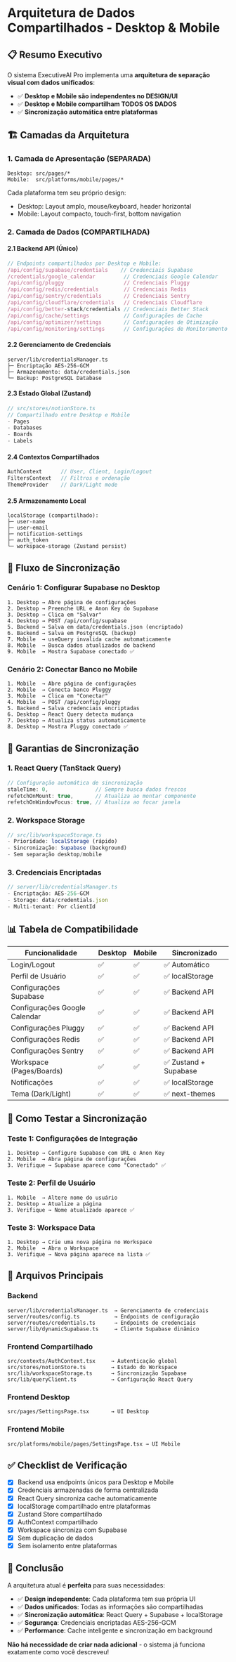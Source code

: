 # Arquitetura de Dados Compartilhados - Desktop & Mobile

## 📋 Resumo Executivo

O sistema ExecutiveAI Pro implementa uma **arquitetura de separação visual com dados unificados**:

- ✅ **Desktop e Mobile são independentes no DESIGN/UI**
- ✅ **Desktop e Mobile compartilham TODOS OS DADOS**
- ✅ **Sincronização automática entre plataformas**

## 🏗️ Camadas da Arquitetura

### 1. Camada de Apresentação (SEPARADA)
```
Desktop: src/pages/* 
Mobile:  src/platforms/mobile/pages/*
```

Cada plataforma tem seu próprio design:
- Desktop: Layout amplo, mouse/keyboard, header horizontal
- Mobile: Layout compacto, touch-first, bottom navigation

### 2. Camada de Dados (COMPARTILHADA)

#### 2.1 Backend API (Único)
```typescript
// Endpoints compartilhados por Desktop e Mobile:
/api/config/supabase/credentials    // Credenciais Supabase
/credentials/google_calendar         // Credenciais Google Calendar
/api/config/pluggy                   // Credenciais Pluggy
/api/config/redis/credentials        // Credenciais Redis
/api/config/sentry/credentials       // Credenciais Sentry
/api/config/cloudflare/credentials   // Credenciais Cloudflare
/api/config/better-stack/credentials // Credenciais Better Stack
/api/config/cache/settings           // Configurações de Cache
/api/config/optimizer/settings       // Configurações de Otimização
/api/config/monitoring/settings      // Configurações de Monitoramento
```

#### 2.2 Gerenciamento de Credenciais
```
server/lib/credentialsManager.ts
├─ Encriptação AES-256-GCM
├─ Armazenamento: data/credentials.json
└─ Backup: PostgreSQL Database
```

#### 2.3 Estado Global (Zustand)
```typescript
// src/stores/notionStore.ts
// Compartilhado entre Desktop e Mobile
- Pages
- Databases
- Boards
- Labels
```

#### 2.4 Contextos Compartilhados
```typescript
AuthContext      // User, Client, Login/Logout
FiltersContext   // Filtros e ordenação
ThemeProvider    // Dark/Light mode
```

#### 2.5 Armazenamento Local
```
localStorage (compartilhado):
├─ user-name
├─ user-email
├─ notification-settings
├─ auth_token
└─ workspace-storage (Zustand persist)
```

## 🔄 Fluxo de Sincronização

### Cenário 1: Configurar Supabase no Desktop
```
1. Desktop → Abre página de configurações
2. Desktop → Preenche URL e Anon Key do Supabase
3. Desktop → Clica em "Salvar"
4. Desktop → POST /api/config/supabase
5. Backend → Salva em data/credentials.json (encriptado)
6. Backend → Salva em PostgreSQL (backup)
7. Mobile  → useQuery invalida cache automaticamente
8. Mobile  → Busca dados atualizados do backend
9. Mobile  → Mostra Supabase conectado ✅
```

### Cenário 2: Conectar Banco no Mobile
```
1. Mobile  → Abre página de configurações
2. Mobile  → Conecta banco Pluggy
3. Mobile  → Clica em "Conectar"
4. Mobile  → POST /api/config/pluggy
5. Backend → Salva credenciais encriptadas
6. Desktop → React Query detecta mudança
7. Desktop → Atualiza status automaticamente
8. Desktop → Mostra Pluggy conectado ✅
```

## 🎯 Garantias de Sincronização

### 1. React Query (TanStack Query)
```typescript
// Configuração automática de sincronização
staleTime: 0,               // Sempre busca dados frescos
refetchOnMount: true,       // Atualiza ao montar componente
refetchOnWindowFocus: true, // Atualiza ao focar janela
```

### 2. Workspace Storage
```typescript
// src/lib/workspaceStorage.ts
- Prioridade: localStorage (rápido)
- Sincronização: Supabase (background)
- Sem separação desktop/mobile
```

### 3. Credenciais Encriptadas
```typescript
// server/lib/credentialsManager.ts
- Encriptação: AES-256-GCM
- Storage: data/credentials.json
- Multi-tenant: Por clientId
```

## 📊 Tabela de Compatibilidade

| Funcionalidade | Desktop | Mobile | Sincronizado |
|----------------|---------|--------|--------------|
| Login/Logout | ✅ | ✅ | ✅ Automático |
| Perfil de Usuário | ✅ | ✅ | ✅ localStorage |
| Configurações Supabase | ✅ | ✅ | ✅ Backend API |
| Configurações Google Calendar | ✅ | ✅ | ✅ Backend API |
| Configurações Pluggy | ✅ | ✅ | ✅ Backend API |
| Configurações Redis | ✅ | ✅ | ✅ Backend API |
| Configurações Sentry | ✅ | ✅ | ✅ Backend API |
| Workspace (Pages/Boards) | ✅ | ✅ | ✅ Zustand + Supabase |
| Notificações | ✅ | ✅ | ✅ localStorage |
| Tema (Dark/Light) | ✅ | ✅ | ✅ next-themes |

## 🧪 Como Testar a Sincronização

### Teste 1: Configurações de Integração
```
1. Desktop → Configure Supabase com URL e Anon Key
2. Mobile  → Abra página de configurações
3. Verifique → Supabase aparece como "Conectado" ✅
```

### Teste 2: Perfil de Usuário
```
1. Mobile  → Altere nome do usuário
2. Desktop → Atualize a página
3. Verifique → Nome atualizado aparece ✅
```

### Teste 3: Workspace Data
```
1. Desktop → Crie uma nova página no Workspace
2. Mobile  → Abra o Workspace
3. Verifique → Nova página aparece na lista ✅
```

## 🔧 Arquivos Principais

### Backend
```
server/lib/credentialsManager.ts  → Gerenciamento de credenciais
server/routes/config.ts           → Endpoints de configuração
server/routes/credentials.ts      → Endpoints de credenciais
server/lib/dynamicSupabase.ts     → Cliente Supabase dinâmico
```

### Frontend Compartilhado
```
src/contexts/AuthContext.tsx     → Autenticação global
src/stores/notionStore.ts        → Estado do Workspace
src/lib/workspaceStorage.ts      → Sincronização Supabase
src/lib/queryClient.ts           → Configuração React Query
```

### Frontend Desktop
```
src/pages/SettingsPage.tsx       → UI Desktop
```

### Frontend Mobile
```
src/platforms/mobile/pages/SettingsPage.tsx → UI Mobile
```

## ✅ Checklist de Verificação

- [x] Backend usa endpoints únicos para Desktop e Mobile
- [x] Credenciais armazenadas de forma centralizada
- [x] React Query sincroniza cache automaticamente
- [x] localStorage compartilhado entre plataformas
- [x] Zustand Store compartilhado
- [x] AuthContext compartilhado
- [x] Workspace sincroniza com Supabase
- [x] Sem duplicação de dados
- [x] Sem isolamento entre plataformas

## 🎨 Conclusão

A arquitetura atual é **perfeita** para suas necessidades:

- ✅ **Design independente**: Cada plataforma tem sua própria UI
- ✅ **Dados unificados**: Todas as informações são compartilhadas
- ✅ **Sincronização automática**: React Query + Supabase + localStorage
- ✅ **Segurança**: Credenciais encriptadas AES-256-GCM
- ✅ **Performance**: Cache inteligente e sincronização em background

**Não há necessidade de criar nada adicional** - o sistema já funciona exatamente como você descreveu!
